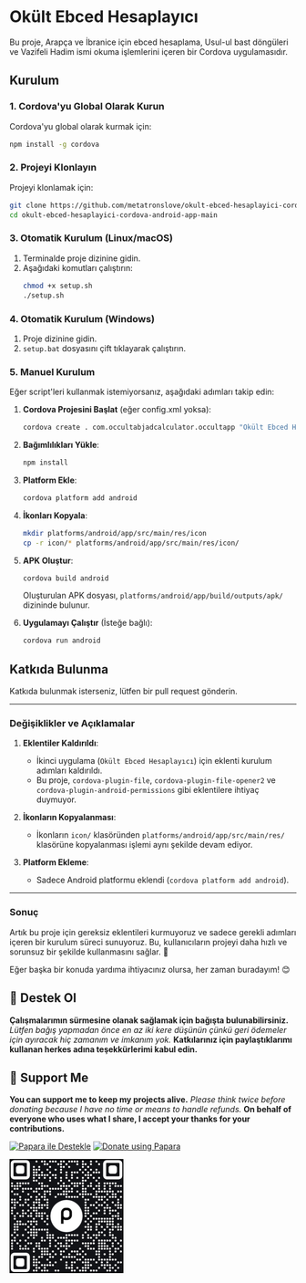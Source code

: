 # Okült Ebced Hesaplayıcı

Bu proje, Arapça ve İbranice için ebced hesaplama, Usul-ul bast döngüleri ve Vazifeli Hadim ismi okuma işlemlerini içeren bir Cordova uygulamasıdır.

## Kurulum

### 1. Cordova'yu Global Olarak Kurun
Cordova'yu global olarak kurmak için:
```bash
npm install -g cordova
```

### 2. Projeyi Klonlayın
Projeyi klonlamak için:
```bash
git clone https://github.com/metatronslove/okult-ebced-hesaplayici-cordova-android-app.git
cd okult-ebced-hesaplayici-cordova-android-app-main
```

### 3. Otomatik Kurulum (Linux/macOS)
1. Terminalde proje dizinine gidin.
2. Aşağıdaki komutları çalıştırın:
   ```bash
   chmod +x setup.sh
   ./setup.sh
   ```

### 4. Otomatik Kurulum (Windows)
1. Proje dizinine gidin.
2. `setup.bat` dosyasını çift tıklayarak çalıştırın.

### 5. Manuel Kurulum
Eğer script'leri kullanmak istemiyorsanız, aşağıdaki adımları takip edin:

1. **Cordova Projesini Başlat** (eğer config.xml yoksa):
   ```bash
   cordova create . com.occultabjadcalculator.occultapp "Okült Ebced Hesaplayıcı"
   ```

2. **Bağımlılıkları Yükle**:
   ```bash
   npm install
   ```

3. **Platform Ekle**:
   ```bash
   cordova platform add android
   ```

4. **İkonları Kopyala**:
   ```bash
   mkdir platforms/android/app/src/main/res/icon
   cp -r icon/* platforms/android/app/src/main/res/icon/
   ```

5. **APK Oluştur**:
   ```bash
   cordova build android
   ```

   Oluşturulan APK dosyası, `platforms/android/app/build/outputs/apk/` dizininde bulunur.

6. **Uygulamayı Çalıştır** (İsteğe bağlı):
   ```bash
   cordova run android
   ```

## Katkıda Bulunma
Katkıda bulunmak isterseniz, lütfen bir pull request gönderin.

---

### **Değişiklikler ve Açıklamalar**

1. **Eklentiler Kaldırıldı**:
   - İkinci uygulama (`Okült Ebced Hesaplayıcı`) için eklenti kurulum adımları kaldırıldı.
   - Bu proje, `cordova-plugin-file`, `cordova-plugin-file-opener2` ve `cordova-plugin-android-permissions` gibi eklentilere ihtiyaç duymuyor.

2. **İkonların Kopyalanması**:
   - İkonların `icon/` klasöründen `platforms/android/app/src/main/res/` klasörüne kopyalanması işlemi aynı şekilde devam ediyor.

3. **Platform Ekleme**:
   - Sadece Android platformu eklendi (`cordova platform add android`).

---

### **Sonuç**
Artık bu proje için gereksiz eklentileri kurmuyoruz ve sadece gerekli adımları içeren bir kurulum süreci sunuyoruz. Bu, kullanıcıların projeyi daha hızlı ve sorunsuz bir şekilde kullanmasını sağlar. 🚀

Eğer başka bir konuda yardıma ihtiyacınız olursa, her zaman buradayım! 😊

## 🎁 Destek Ol
**Çalışmalarımın sürmesine olanak sağlamak için bağışta bulunabilirsiniz.**
*Lütfen bağış yapmadan önce en az iki kere düşünün çünkü geri ödemeler için ayıracak hiç zamanım ve imkanım yok.*
**Katkılarınız için paylaştıklarımı kullanan herkes adına teşekkürlerimi kabul edin.**

## 🎁 Support Me
**You can support me to keep my projects alive.**
*Please think twice before donating because I have no time or means to handle refunds.*
**On behalf of everyone who uses what I share, I accept your thanks for your contributions.**

[![Papara ile Destekle](https://img.shields.io/badge/Bağış%20Yap-%E2%9D%A4-blue)](https://ppr.ist/1T9dx8tUT)
[![Donate using Papara](https://img.shields.io/badge/Donate-%E2%9D%A4-blue)](https://ppr.ist/1T9dx8tUT)

[![Papara ile Desteklen](1513592797QR.png)](https://ppr.ist/1T99dYF5X)